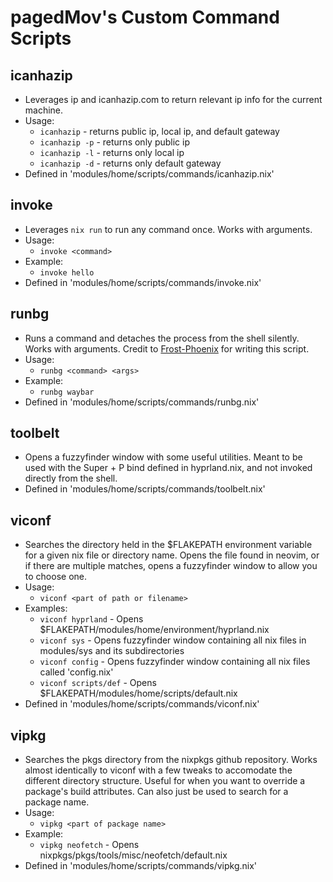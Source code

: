 # pagedMov's Custom Command Scripts

## icanhazip
  - Leverages ip and icanhazip.com to return relevant ip info for the current machine.
  - Usage:
    - `icanhazip` - returns public ip, local ip, and default gateway
    - `icanhazip -p` - returns only public ip
    - `icanhazip -l` - returns only local ip
    - `icanhazip -d` - returns only default gateway
  - Defined in 'modules/home/scripts/commands/icanhazip.nix'

## invoke
  - Leverages `nix run` to run any command once. Works with arguments.
  - Usage:
    - `invoke <command>`
  - Example:
    - `invoke hello`
  - Defined in 'modules/home/scripts/commands/invoke.nix'

## runbg
  - Runs a command and detaches the process from the shell silently. Works with arguments. Credit to [Frost-Phoenix](https://github.com/Frost-Phoenix) for writing this script.
  - Usage:
    - `runbg <command> <args>`
  - Example:
    - `runbg waybar`
  - Defined in 'modules/home/scripts/commands/runbg.nix'

## toolbelt
  - Opens a fuzzyfinder window with some useful utilities. Meant to be used with the Super + P bind defined in hyprland.nix, and not invoked directly from the shell.
  - Defined in 'modules/home/scripts/commands/toolbelt.nix'

## viconf
  - Searches the directory held in the $FLAKEPATH environment variable for a given nix file or directory name. Opens the file found in neovim, or if there are multiple matches, opens a fuzzyfinder window to allow you to choose one.
  - Usage:
    - `viconf <part of path or filename>`
  - Examples:
    - `viconf hyprland` - Opens $FLAKEPATH/modules/home/environment/hyprland.nix
    - `viconf sys` - Opens fuzzyfinder window containing all nix files in modules/sys and its subdirectories
    - `viconf config` - Opens fuzzyfinder window containing all nix files called 'config.nix'
    - `viconf scripts/def` - Opens $FLAKEPATH/modules/home/scripts/default.nix
  - Defined in 'modules/home/scripts/commands/viconf.nix'

## vipkg
  - Searches the pkgs directory from the nixpkgs github repository. Works almost identically to viconf with a few tweaks to accomodate the different directory structure. Useful for when you want to override a package's build attributes. Can also just be used to search for a package name.
  - Usage:
    - `vipkg <part of package name>`
  - Example:
    - `vipkg neofetch` - Opens nixpkgs/pkgs/tools/misc/neofetch/default.nix
  - Defined in 'modules/home/scripts/commands/vipkg.nix'
